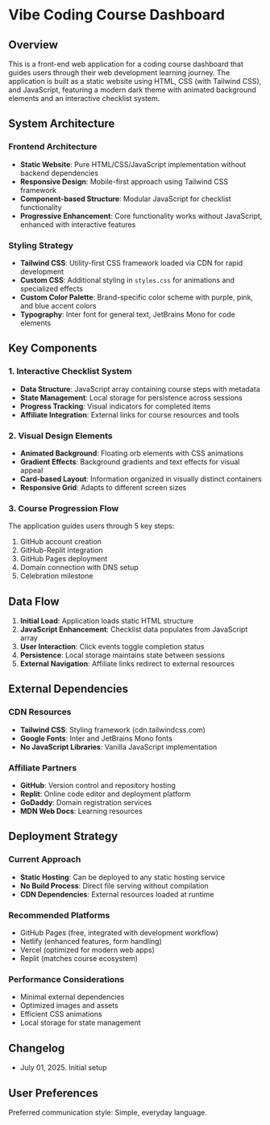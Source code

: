 # Vibe Coding Course Dashboard

## Overview

This is a front-end web application for a coding course dashboard that guides users through their web development learning journey. The application is built as a static website using HTML, CSS (with Tailwind CSS), and JavaScript, featuring a modern dark theme with animated background elements and an interactive checklist system.

## System Architecture

### Frontend Architecture
- **Static Website**: Pure HTML/CSS/JavaScript implementation without backend dependencies
- **Responsive Design**: Mobile-first approach using Tailwind CSS framework
- **Component-based Structure**: Modular JavaScript for checklist functionality
- **Progressive Enhancement**: Core functionality works without JavaScript, enhanced with interactive features

### Styling Strategy
- **Tailwind CSS**: Utility-first CSS framework loaded via CDN for rapid development
- **Custom CSS**: Additional styling in `styles.css` for animations and specialized effects
- **Custom Color Palette**: Brand-specific color scheme with purple, pink, and blue accent colors
- **Typography**: Inter font for general text, JetBrains Mono for code elements

## Key Components

### 1. Interactive Checklist System
- **Data Structure**: JavaScript array containing course steps with metadata
- **State Management**: Local storage for persistence across sessions
- **Progress Tracking**: Visual indicators for completed items
- **Affiliate Integration**: External links for course resources and tools

### 2. Visual Design Elements
- **Animated Background**: Floating orb elements with CSS animations
- **Gradient Effects**: Background gradients and text effects for visual appeal
- **Card-based Layout**: Information organized in visually distinct containers
- **Responsive Grid**: Adapts to different screen sizes

### 3. Course Progression Flow
The application guides users through 5 key steps:
1. GitHub account creation
2. GitHub-Replit integration
3. GitHub Pages deployment
4. Domain connection with DNS setup
5. Celebration milestone

## Data Flow

1. **Initial Load**: Application loads static HTML structure
2. **JavaScript Enhancement**: Checklist data populates from JavaScript array
3. **User Interaction**: Click events toggle completion status
4. **Persistence**: Local storage maintains state between sessions
5. **External Navigation**: Affiliate links redirect to external resources

## External Dependencies

### CDN Resources
- **Tailwind CSS**: Styling framework (cdn.tailwindcss.com)
- **Google Fonts**: Inter and JetBrains Mono fonts
- **No JavaScript Libraries**: Vanilla JavaScript implementation

### Affiliate Partners
- **GitHub**: Version control and repository hosting
- **Replit**: Online code editor and deployment platform
- **GoDaddy**: Domain registration services
- **MDN Web Docs**: Learning resources

## Deployment Strategy

### Current Approach
- **Static Hosting**: Can be deployed to any static hosting service
- **No Build Process**: Direct file serving without compilation
- **CDN Dependencies**: External resources loaded at runtime

### Recommended Platforms
- GitHub Pages (free, integrated with development workflow)
- Netlify (enhanced features, form handling)
- Vercel (optimized for modern web apps)
- Replit (matches course ecosystem)

### Performance Considerations
- Minimal external dependencies
- Optimized images and assets
- Efficient CSS animations
- Local storage for state management

## Changelog

- July 01, 2025. Initial setup

## User Preferences

Preferred communication style: Simple, everyday language.